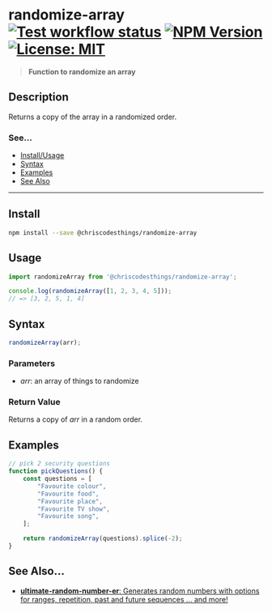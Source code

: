 # randomize-array <br> [![Test workflow status](https://github.com/ChrisCodesThings/randomize-array/actions/workflows/test.yml/badge.svg)](../../actions/workflows/test.yml) [![NPM Version](https://img.shields.io/npm/v/@chriscodesthings/randomize-array)](https://www.npmjs.com/package/@chriscodesthings/randomize-array) [![License: MIT](https://img.shields.io/badge/License-MIT-blue.svg)](https://opensource.org/licenses/MIT)

> **Function to randomize an array**

## Description

Returns a copy of the array in a randomized order.

### See...
- [Install/Usage](#install "Install and Usage")
- [Syntax](#syntax "Syntax")
- [Examples](#examples "Examples")
- [See Also](#see-also "See Also")

---

## Install

```sh
npm install --save @chriscodesthings/randomize-array
```

## Usage

```js
import randomizeArray from '@chriscodesthings/randomize-array';

console.log(randomizeArray([1, 2, 3, 4, 5]));
// => [3, 2, 5, 1, 4]
```

## Syntax

```js
randomizeArray(arr);
```

### Parameters

- *arr*: an array of things to randomize

### Return Value

Returns a copy of *arr* in a random order.

## Examples

```js
// pick 2 security questions
function pickQuestions() {
    const questions = [
        "Favourite colour",
        "Favourite food",
        "Favourite place",
        "Favourite TV show",
        "Favourite song",
    ];

    return randomizeArray(questions).splice(-2);
}
```

## See Also...

- [**ultimate-random-number-er**: Generates random numbers with options for ranges, repetition, past and future sequences ... and more!](https://github.com/ChrisCodesThings/ultimate-random-number-er "Generates random numbers with options for ranges, repetition, past and future sequences ... and more!")
